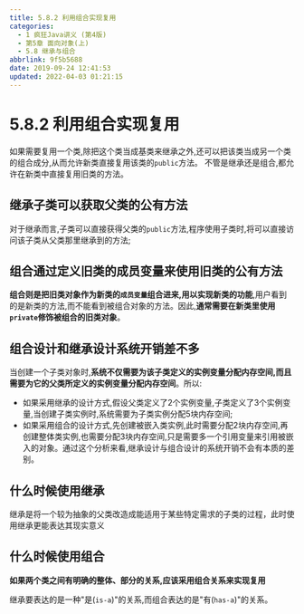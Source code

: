 ```yaml
---
title: 5.8.2 利用组合实现复用
categories: 
  - 1 疯狂Java讲义 (第4版)
  - 第5章 面向对象(上)
  - 5.8 继承与组合
abbrlink: 9f5b5688
date: 2019-09-24 12:41:53
updated: 2022-04-03 01:21:15
---
```

# 5.8.2 利用组合实现复用 #
如果需要复用一个类,除把这个类当成基类来继承之外,还可以把该类当成另一个类的组合成分,从而允许新类直接复用该类的`public`方法。
不管是继承还是组合,都允许在新类中直接复用旧类的方法。
## 继承子类可以获取父类的公有方法 ##
对于继承而言,子类可以直接获得父类的`public`方法,程序使用子类时,将可以直接访问该子类从父类那里继承到的方法;
## 组合通过定义旧类的成员变量来使用旧类的公有方法 ##
**组合则是把旧类对象作为新类的`成员变量`组合进来,用以实现新类的功能**,用户看到的是新类的方法,而不能看到被组合对象的方法。因此,**通常需要在新类里使用`private`修饰被组合的旧类对象**。
## 组合设计和继承设计系统开销差不多 ##
当创建一个子类对象时,**系统不仅需要为该子类定义的实例变量分配内存空间,而且需要为它的父类所定义的实例变量分配内存空间**。所以:
- 如果采用继承的设计方式,假设父类定义了2个实例变量,子类定义了3个实例变量,当创建子类实例时,系统需要为子类实例分配5块内存空间;
- 如果采用组合的设计方式,先创建被嵌入类实例,此时需要分配2块内存空间,再创建整体类实例,也需要分配3块内存空间,只是需要多一个引用变量来引用被嵌入的对象。通过这个分析来看,继承设计与组合设计的系统开销不会有本质的差别。

## 什么时候使用继承 ##
继承是将一个较为抽象的父类改造成能适用于某些特定需求的子类的过程，此时使用继承更能表达其现实意义
## 什么时候使用组合 ##
**如果两个类之间有明确的整体、部分的关系,应该采用组合关系来实现复用**

继承要表达的是一种"是(`is-a`)"的关系,而组合表达的是"有(`has-a`)"的关系。


